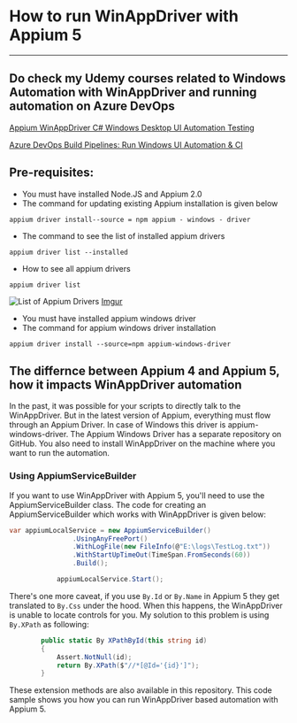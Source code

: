 ﻿# How to run WinAppDriver with Appium 5
---

## Do check my Udemy courses related to Windows Automation with WinAppDriver and running automation on Azure DevOps
[Appium WinAppDriver C# Windows Desktop UI Automation Testing](https://www.udemy.com/course/appium-winappdriver-automation-testing/?referralCode=ED22C3A4CE5BB5E22E53)

[Azure DevOps Build Pipelines: Run Windows UI Automation & CI](https://www.udemy.com/course/windows-ui-automation-on-azure-devops-build-pipelines/?referralCode=31F4FCC272434D3B1C3C)


## Pre-requisites:
* You must have installed Node.JS and Appium 2.0
* The command for updating existing Appium installation is given below
```console
appium driver install--source = npm appium - windows - driver
```
* The command to see the list of installed appium drivers
```console
appium driver list --installed
```
* How to see all appium drivers
```console
appium driver list
```
![List of Appium Drivers](https://i.imgur.com/xrTZcYa.png "List of Appium Drivers")
[Imgur](https://imgur.com/xrTZcYa)
* You must have installed appium windows driver 
* The command for appium windows driver installation
```console
appium driver install --source=npm appium-windows-driver
```


## The differnce between Appium 4 and Appium 5, how it impacts WinAppDriver automation

In the past, it was possible for your scripts to directly talk to the WinAppDriver.
But in the latest version of Appium, everything must flow through an Appium Driver.
In case of Windows this driver is appium-windows-driver.
The Appium Windows Driver has a separate repository on GitHub.
You also need to install WinAppDriver on the machine where you want to run the automation.

### Using AppiumServiceBuilder
If you want to use WinAppDriver with Appium 5, you'll need to use the AppiumServiceBuilder class.
The code for creating an AppiumServiceBuilder which works with WinAppDriver is given below:
```CS 
var appiumLocalService = new AppiumServiceBuilder()
                .UsingAnyFreePort()
                .WithLogFile(new FileInfo(@"E:\logs\TestLog.txt"))
                .WithStartUpTimeOut(TimeSpan.FromSeconds(60))
                .Build();

            appiumLocalService.Start();
```
There's one more caveat, if you use `By.Id` or `By.Name` in Appium 5 they get translated
to `By.Css` under the hood. When this happens, the WinAppDriver is unable to locate 
controls for you.
My solution to this problem is using `By.XPath` as following:
```CS
        public static By XPathById(this string id)
        {
            Assert.NotNull(id);
            return By.XPath($"//*[@Id='{id}']");
        }
```

These extension methods are also available in this repository.
This code sample shows you how you can run WinAppDriver based automation with 
Appium 5.
